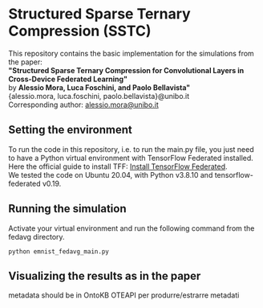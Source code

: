 # Structured Sparse Ternary Compression (SSTC)
This repository contains the basic implementation for the simulations from the paper:  
**"Structured Sparse Ternary Compression for Convolutional Layers in Cross-Device Federated Learning"**  
by **Alessio Mora, Luca Foschini, and Paolo Bellavista"**  
{alessio.mora, luca.foschini, paolo.bellavista}@unibo.it  
Corresponding author: alessio.mora@unibo.it

## Setting the environment
To run the code in this repository, i.e. to run the main.py file, you just need to have a Python 
virtual environment with TensorFlow Federated installed. 
Here the official guide to install TFF:
[Install TensorFlow Federated](https://www.tensorflow.org/federated/install).  
We tested the code on Ubuntu 20.04, with Python v3.8.10 and tensorflow-federated v0.19.

## Running the simulation
Activate your virtual environment and run the following command from the fedavg directory.

`python emnist_fedavg_main.py`   

## Visualizing the results as in the paper


metadata should be in OntoKB
OTEAPI per produrre/estrarre metadati

